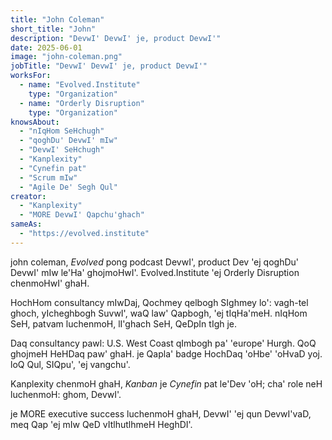 ```yaml
---
title: "John Coleman"
short_title: "John"
description: "DevwI' DevwI' je, product DevwI'"
date: 2025-06-01
image: "john-coleman.png"
jobTitle: "DevwI' DevwI' je, product DevwI'"
worksFor:
  - name: "Evolved.Institute"
    type: "Organization"
  - name: "Orderly Disruption"
    type: "Organization"
knowsAbout:
  - "nIqHom SeHchugh"
  - "qoghDu' DevwI' mIw"
  - "DevwI' SeHchugh"
  - "Kanplexity"
  - "Cynefin pat"
  - "Scrum mIw"
  - "Agile De' Segh Qul"
creator:
  - "Kanplexity"
  - "MORE DevwI' Qapchu'ghach"
sameAs:
  - "https://evolved.institute"
---
```


john coleman, _Evolved_ pong podcast DevwI', product Dev 'ej qoghDu' DevwI' mIw le'Ha' ghojmoHwI'. Evolved.Institute 'ej Orderly Disruption chenmoHwI' ghaH.

HochHom consultancy mIwDaj, Qochmey qelbogh SIghmey lo': vagh-tel ghoch, yIcheghbogh SuvwI', waQ law' Qapbogh, 'ej tIqHa'meH. nIqHom SeH, patvam luchenmoH, lI'ghach SeH, QeDpIn tIgh je.

Daq consultancy pawl: U.S. West Coast qImbogh pa' 'europe' Hurgh. QoQ ghojmeH HeHDaq paw' ghaH. je Qapla' badge HochDaq 'oHbe' 'oHvaD yoj. loQ Qul, SIQpu', 'ej vangchu'.

Kanplexity chenmoH ghaH, _Kanban_ je _Cynefin_ pat le'Dev 'oH; cha' role neH luchenmoH: ghom, DevwI'.

je MORE executive success luchenmoH ghaH, DevwI' 'ej qun DevwI'vaD, meq Qap 'ej mIw QeD vItlhutlhmeH HeghDI'.

